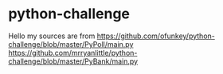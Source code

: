 # python-challenge

Hello my sources are from 
https://github.com/ofunkey/python-challenge/blob/master/PyPoll/main.py
https://github.com/mrryanlittle/python-challenge/blob/master/PyBank/main.py
